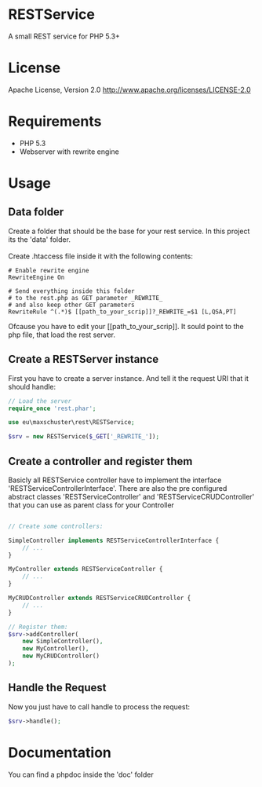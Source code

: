 # RESTService
A small REST service for PHP 5.3+

# License
Apache License, Version 2.0
http://www.apache.org/licenses/LICENSE-2.0

# Requirements
* PHP 5.3
* Webserver with rewrite engine

# Usage

## Data folder
Create a folder that should be the base for your rest service. In this project
its the 'data' folder.
<br/><br/>
Create .htaccess file inside it with the following contents:
```htaccess
# Enable rewrite engine
RewriteEngine On

# Send everything inside this folder
# to the rest.php as GET parameter _REWRITE_
# and also keep other GET parameters
RewriteRule ^(.*)$ [[path_to_your_scrip]]?_REWRITE_=$1 [L,QSA,PT]
```
Ofcause you have to edit your [[path_to_your_scrip]]. It sould point to the php
file, that load the rest server.

## Create a RESTServer instance
First you have to create a server instance. And tell it the request URI that it
should handle:
```php
// Load the server
require_once 'rest.phar';

use eu\maxschuster\rest\RESTService;

$srv = new RESTService($_GET['_REWRITE_']);
```

## Create a controller and register them
Basicly all RESTService controller have to implement the interface
'RESTServiceControllerInterface'. There are also the pre configured abstract
classes 'RESTServiceController' and 'RESTServiceCRUDController' that you can use as
parent class for your Controller

```php

// Create some controllers:

SimpleController implements RESTServiceControllerInterface {
    // ...
}

MyController extends RESTServiceController {
    // ...
}

MyCRUDController extends RESTServiceCRUDController {
    // ...
}

// Register them:
$srv->addController(
    new SimpleController(),
    new MyController(),
    new MyCRUDController()
);
```

## Handle the Request
Now you just have to call handle to process the request:
```php
$srv->handle();
```

# Documentation
You can find a phpdoc inside the 'doc' folder
